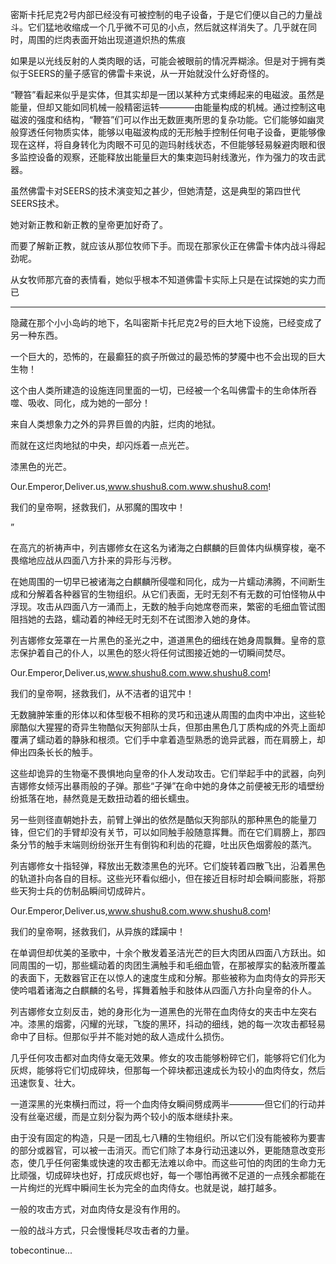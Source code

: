 

密斯卡托尼克2号内部已经没有可被控制的电子设备，于是它们便以自己的力量战斗。它们猛地收缩成一个几乎微不可见的小点，然后就这样消失了。几乎就在同时，周围的烂肉表面开始出现道道炽热的焦痕

如果是以光线反射的人类肉眼的话，可能会被眼前的情况弄糊涂。但是对于拥有类似于SEERS的量子感官的佛雷卡来说，从一开始就没什么好奇怪的。

“鞭笞”看起来似乎是实体，但其实却是一团以某种方式束缚起来的电磁波。虽然是能量，但却又能如同机械一般精密运转————由能量构成的机械。通过控制这电磁波的强度和结构，“鞭笞”们可以作出无数匪夷所思的复杂功能。它们能够如幽灵般穿透任何物质实体，能够以电磁波构成的无形触手控制任何电子设备，更能够像现在这样，将自身转化为肉眼不可见的迦玛射线状态，不但能够轻易躲避肉眼和很多监控设备的观察，还能释放出能量巨大的集束迦玛射线激光，作为强力的攻击武器。

虽然佛雷卡对SEERS的技术演变知之甚少，但她清楚，这是典型的第四世代SEERS技术。

她对新正教和新正教的皇帝更加好奇了。

而要了解新正教，就应该从那位牧师下手。而现在那家伙正在佛雷卡体内战斗得起劲呢。

从女牧师那亢奋的表情看，她似乎根本不知道佛雷卡实际上只是在试探她的实力而已

*****************

隐藏在那个小小岛屿的地下，名叫密斯卡托尼克2号的巨大地下设施，已经变成了另一种东西。

一个巨大的，恐怖的，在最癫狂的疯子所做过的最恐怖的梦魇中也不会出现的巨大生物！

这个由人类所建造的设施连同里面的一切，已经被一个名叫佛雷卡的生命体所吞噬、吸收、同化，成为她的一部分！

来自人类想象力之外的异界巨兽的内脏，烂肉的地狱。

而就在这烂肉地狱的中央，却闪烁着一点光芒。

漆黑色的光芒。

Our.Emperor,Deliver.us,www.shushu8.com.www.shushu8.com!

我们的皇帝啊，拯救我们，从邪魔的围攻中！

”

在高亢的祈祷声中，列吉娜修女在这名为诸海之白麒麟的巨兽体内纵横穿梭，毫不畏缩地应战从四面八方扑来的异形与污秽。

在她周围的一切早已被诸海之白麒麟所侵噬和同化，成为一片蠕动沸腾，不间断生成和分解着各种器官的生物组织。从它们表面，无时无刻不有无数的可怕怪物从中浮现。攻击从四面八方一涌而上，无数的触手向她席卷而来，繁密的毛细血管试图阻挡她的去路，蠕动着的神经无时无刻不在试图渗入她的身体。

列吉娜修女笼罩在一片黑色的圣光之中，道道黑色的细线在她身周飘舞。皇帝的意志保护着自己的仆人，以黑色的怒火将任何试图接近她的一切瞬间焚尽。

Our.Emperor,Deliver.us,www.shushu8.com.www.shushu8.com!

我们的皇帝啊，拯救我们，从不洁者的诅咒中！

无数臃肿笨重的形体以和体型极不相称的灵巧和迅速从周围的血肉中冲出，这些轮廓酷似大猩猩的奇异生物酷似天狗部队士兵，但那由黑色几丁质构成的外壳上面却覆满了蠕动着的静脉和根须。它们手中拿着造型熟悉的诡异武器，而在肩膀上，却伸出四条长长的触手。

这些却诡异的生物毫不畏惧地向皇帝的仆人发动攻击。它们举起手中的武器，向列吉娜修女倾泻出暴雨般的子弹。那些“子弹”在命中她的身体之前便被无形的墙壁纷纷抵落在地，赫然竟是无数扭动着的细长蠕虫。

另一些则径直朝她扑去，前臂上弹出的依然是酷似天狗部队的那种黑色的能量刀锋，但它们的手臂却没有关节，可以如同触手般随意挥舞。而在它们肩膀上，那四条分节的触手末端则纷纷张开生有倒钩和利齿的花瓣，吐出灰色烟雾般的蒸汽。

列吉娜修女十指轻弹，释放出无数漆黑色的光环。它们旋转着四散飞出，沿着黑色的轨道扑向各自的目标。这些光环看似细小，但在接近目标时却会瞬间膨胀，将那些天狗士兵的仿制品瞬间切成碎片。

Our.Emperor,Deliver.us,www.shushu8.com.www.shushu8.com!

我们的皇帝啊，拯救我们，从异族的蹂躏中！

在单调但却优美的圣歌中，十余个散发着圣洁光芒的巨大肉团从四面八方跃出。如同周围的一切，那些蠕动着的肉团生满触手和毛细血管，在那被厚实的黏液所覆盖的表面下，无数器官正在以惊人的速度生成和分解。那些被称为血肉侍女的异形天使吟唱着诸海之白麒麟的名号，挥舞着触手和肢体从四面八方扑向皇帝的仆人。

列吉娜修女立刻反击，她的身形化为一道黑色的光带在血肉侍女的夹击中左突右冲。漆黑的烟雾，闪耀的光球，飞旋的黑环，抖动的细线，她的每一次攻击都轻易命中了目标。但那似乎并不能对她的敌人造成什么损伤。

几乎任何攻击都对血肉侍女毫无效果。修女的攻击能够粉碎它们，能够将它们化为灰烬，能够将它们切成碎块，但那每一个碎块都迅速成长为较小的血肉侍女，然后迅速恢复、壮大。

一道深黑的光束横扫而过，将一个血肉侍女瞬间劈成两半————但它们的行动并没有丝毫迟缓，而是立刻分裂为两个较小的版本继续扑来。

由于没有固定的构造，只是一团乱七八糟的生物组织。所以它们没有能被称为要害的部分或器官，可以被一击消灭。而它们除了本身行动迅速以外，更能随意改变形态，使几乎任何密集或快速的攻击都无法难以命中。而这些可怕的肉团的生命力无比顽强，切成碎块也好，打成灰烬也好，每一个哪怕再微不足道的一点残余都能在一片绚烂的光辉中瞬间生长为完全的血肉侍女。也就是说，越打越多。

一般的攻击方式，对血肉侍女是没有作用的。

一般的战斗方式，只会慢慢耗尽攻击者的力量。

tobecontinue...

